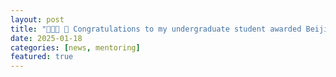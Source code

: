 ```yaml
---
layout: post
title: "🎉🎉🎉 📢 Congratulations to my undergraduate student awarded Beijing Natural Science Foundation Undergraduate Research Program (北京市自然科学基金本科生"启研"计划) "
date: 2025-01-18
categories: [news, mentoring]
featured: true
---
```

